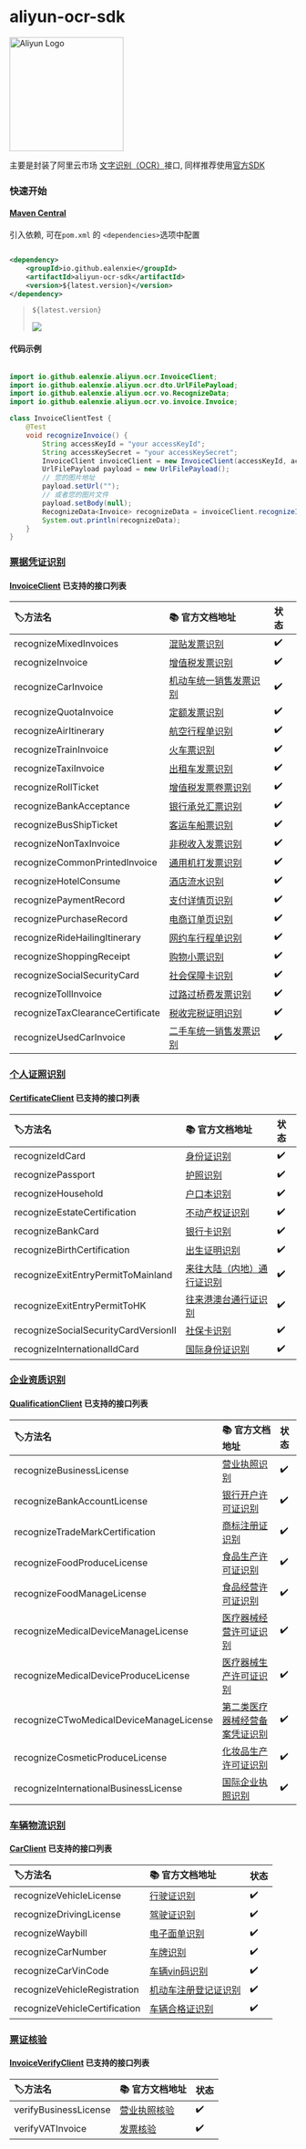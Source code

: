 aliyun-ocr-sdk
===========

<img src="https://img.alicdn.com/tfs/TB13DzOjXP7gK0jSZFjXXc5aXXa-212-48.png" alt="Aliyun Logo" width="200">

主要是封装了阿里云市场 [文字识别（OCR）](https://help.aliyun.com/document_detail/442243.html)接口,
同样推荐使用[官方SDK](https://help.aliyun.com/document_detail/295361.html?spm=a2c4g.294602.0.0.7d6b273fcuQtyU)

### 快速开始

#### [Maven Central](https://mvnrepository.com/artifact/io.github.ealenxie/aliyun-ocr-sdk)

引入依赖, 可在`pom.xml` 的 `<dependencies>`选项中配置

```xml

<dependency>
    <groupId>io.github.ealenxie</groupId>
    <artifactId>aliyun-ocr-sdk</artifactId>
    <version>${latest.version}</version>
</dependency>
```

> `${latest.version}`
>
> ![](https://img.shields.io/maven-central/v/io.github.ealenxie/aliyun-ocr-sdk)

#### 代码示例

```java

import io.github.ealenxie.aliyun.ocr.InvoiceClient;
import io.github.ealenxie.aliyun.ocr.dto.UrlFilePayload;
import io.github.ealenxie.aliyun.ocr.vo.RecognizeData;
import io.github.ealenxie.aliyun.ocr.vo.invoice.Invoice;

class InvoiceClientTest {
    @Test
    void recognizeInvoice() {
        String accessKeyId = "your accessKeyId";
        String accessKeySecret = "your accessKeySecret";
        InvoiceClient invoiceClient = new InvoiceClient(accessKeyId, accessKeySecret);
        UrlFilePayload payload = new UrlFilePayload();
        // 您的图片地址
        payload.setUrl("");
        // 或者您的图片文件
        payload.setBody(null);
        RecognizeData<Invoice> recognizeData = invoiceClient.recognizeInvoice(payload);
        System.out.println(recognizeData);
    }
}

```

### [票据凭证识别](https://help.aliyun.com/document_detail/442265.html)

#### [InvoiceClient](https://github.com/EalenXie/sdk-all/blob/main/aliyun-ocr-sdk/src/main/java/io/github/ealenxie/aliyun/ocr/InvoiceClient.java) 已支持的接口列表

| 🏷️方法名                           | 📚 官方文档地址                                                          | 状态  |
|:---------------------------------|:-------------------------------------------------------------------|:----|
| recognizeMixedInvoices           | [混贴发票识别](https://help.aliyun.com/document_detail/442266.htm)       | ✔️  |
| recognizeInvoice                 | [增值税发票识别](https://help.aliyun.com/document_detail/442267.htm)      | ✔️  |
| recognizeCarInvoice              | [机动车统一销售发票识别](https://help.aliyun.com/document_detail/442268.html) | ✔️  |
| recognizeQuotaInvoice            | [定额发票识别](https://help.aliyun.com/document_detail/442269.html)      | ✔️  |
| recognizeAirItinerary            | [航空行程单识别](https://help.aliyun.com/document_detail/442270.html)     | ✔️  |
| recognizeTrainInvoice            | [火车票识别](https://help.aliyun.com/document_detail/442271.html)       | ✔️  |
| recognizeTaxiInvoice             | [出租车发票识别](https://help.aliyun.com/document_detail/442272.html)     | ✔️  |
| recognizeRollTicket              | [增值税发票卷票识别](https://help.aliyun.com/document_detail/442273.html)   | ✔️  |
| recognizeBankAcceptance          | [银行承兑汇票识别](https://help.aliyun.com/document_detail/442274.html)    | ✔️  |
| recognizeBusShipTicket           | [客运车船票识别](https://help.aliyun.com/document_detail/442275.html)     | ✔️  |
| recognizeNonTaxInvoice           | [非税收入发票识别](https://help.aliyun.com/document_detail/442276.html)    | ✔️  |
| recognizeCommonPrintedInvoice    | [通用机打发票识别](https://help.aliyun.com/document_detail/442277.html)    | ✔️  |
| recognizeHotelConsume            | [酒店流水识别](https://help.aliyun.com/document_detail/442278.html)      | ✔️  |
| recognizePaymentRecord           | [支付详情页识别](https://help.aliyun.com/document_detail/442279.html)     | ✔️  |
| recognizePurchaseRecord          | [电商订单页识别](https://help.aliyun.com/document_detail/442280.html)     | ✔️  |
| recognizeRideHailingItinerary    | [网约车行程单识别](https://help.aliyun.com/document_detail/442281.html)    | ✔️  |
| recognizeShoppingReceipt         | [购物小票识别](https://help.aliyun.com/document_detail/442282.html)      | ✔️  |
| recognizeSocialSecurityCard      | [社会保障卡识别](https://help.aliyun.com/document_detail/442283.html)     | ✔️  |
| recognizeTollInvoice             | [过路过桥费发票识别](https://help.aliyun.com/document_detail/442284.html)   | ✔️  |
| recognizeTaxClearanceCertificate | [税收完税证明识别](https://help.aliyun.com/document_detail/442285.html)    | ✔️  |
| recognizeUsedCarInvoice          | [二手车统一销售发票识别](https://help.aliyun.com/document_detail/442286.html) | ✔️  |

### [个人证照识别](https://help.aliyun.com/document_detail/442254.html)

#### [CertificateClient](https://github.com/EalenXie/sdk-all/blob/main/aliyun-ocr-sdk/src/main/java/io/github/ealenxie/aliyun/ocr/CertificateClient.java) 已支持的接口列表

| 🏷️方法名                               | 📚 官方文档地址                                                            | 状态  |
|:-------------------------------------|:---------------------------------------------------------------------|:----|
| recognizeIdCard                      | [身份证识别](https://help.aliyun.com/document_detail/442255.htm)          | ✔️  |
| recognizePassport                    | [护照识别](https://help.aliyun.com/document_detail/442256.htm)           | ✔️  |
| recognizeHousehold                   | [户口本识别](https://help.aliyun.com/document_detail/442257.html)         | ✔️  |
| recognizeEstateCertification         | [不动产权证识别](https://help.aliyun.com/document_detail/442258.html)       | ✔️  |
| recognizeBankCard                    | [银行卡识别](https://help.aliyun.com/document_detail/442259.html)         | ✔️  |
| recognizeBirthCertification          | [出生证明识别](https://help.aliyun.com/document_detail/442260.html)        | ✔️  |
| recognizeExitEntryPermitToMainland   | [来往大陆（内地）通行证识别](https://help.aliyun.com/document_detail/442262.html) | ✔️  |
| recognizeExitEntryPermitToHK         | [往来港澳台通行证识别](https://help.aliyun.com/document_detail/442263.html)    | ✔️  |
| recognizeSocialSecurityCardVersionII | [社保卡识别](https://help.aliyun.com/document_detail/442264.html)         | ✔️  |
| recognizeInternationalIdCard         | [国际身份证识别](https://help.aliyun.com/document_detail/455939.html)       | ✔️  |

### [企业资质识别](https://help.aliyun.com/document_detail/442287.html)

#### [QualificationClient](https://github.com/EalenXie/sdk-all/blob/main/aliyun-ocr-sdk/src/main/java/io/github/ealenxie/aliyun/ocr/QualificationClient.java) 已支持的接口列表

| 🏷️方法名                                  | 📚 官方文档地址                                                              | 状态  |
|:----------------------------------------|:-----------------------------------------------------------------------|:----|
| recognizeBusinessLicense                | [营业执照识别](https://help.aliyun.com/document_detail/442288.htm)           | ✔️  |
| recognizeBankAccountLicense             | [银行开户许可证识别](https://help.aliyun.com/document_detail/442289.htm)        | ✔️  |
| recognizeTradeMarkCertification         | [商标注册证识别](https://help.aliyun.com/document_detail/442290.html)         | ✔️  |
| recognizeFoodProduceLicense             | [食品生产许可证识别](https://help.aliyun.com/document_detail/442291.html)       | ✔️  |
| recognizeFoodManageLicense              | [食品经营许可证识别](https://help.aliyun.com/document_detail/442292.html)       | ✔️  |
| recognizeMedicalDeviceManageLicense     | [医疗器械经营许可证识别](https://help.aliyun.com/document_detail/442293.html)     | ✔️  |
| recognizeMedicalDeviceProduceLicense    | [医疗器械生产许可证识别](https://help.aliyun.com/document_detail/442294.html)     | ✔️  |
| recognizeCTwoMedicalDeviceManageLicense | [第二类医疗器械经营备案凭证识别](https://help.aliyun.com/document_detail/442295.html) | ✔️  |
| recognizeCosmeticProduceLicense         | [化妆品生产许可证识别](https://help.aliyun.com/document_detail/442296.html)      | ✔️  |
| recognizeInternationalBusinessLicense   | [国际企业执照识别](https://help.aliyun.com/document_detail/463487.html)        | ✔️  |

### [车辆物流识别](https://help.aliyun.com/document_detail/442297.html)

#### [CarClient](https://github.com/EalenXie/sdk-all/blob/main/aliyun-ocr-sdk/src/main/java/io/github/ealenxie/aliyun/ocr/CarClient.java) 已支持的接口列表

| 🏷️方法名                        | 📚 官方文档地址                                                        | 状态  |
|:------------------------------|:-----------------------------------------------------------------|:----|
| recognizeVehicleLicense       | [行驶证识别](https://help.aliyun.com/document_detail/442298.htm)      | ✔️  |
| recognizeDrivingLicense       | [驾驶证识别](https://help.aliyun.com/document_detail/442299.htm)      | ✔️  |
| recognizeWaybill              | [电子面单识别](https://help.aliyun.com/document_detail/442300.htm)     | ✔️  |
| recognizeCarNumber            | [车牌识别](https://help.aliyun.com/document_detail/442301.htm)       | ✔️  |
| recognizeCarVinCode           | [车辆vin码识别](https://help.aliyun.com/document_detail/442302.htm)   | ✔️  |
| recognizeVehicleRegistration  | [机动车注册登记证识别](https://help.aliyun.com/document_detail/442303.htm) | ✔️  |
| recognizeVehicleCertification | [车辆合格证识别](https://help.aliyun.com/document_detail/442304.htm)    | ✔️  |

### [票证核验](https://help.aliyun.com/document_detail/465265.html)

#### [InvoiceVerifyClient](https://github.com/EalenXie/sdk-all/blob/main/aliyun-ocr-sdk/src/main/java/io/github/ealenxie/aliyun/ocr/InvoiceVerifyClient.java) 已支持的接口列表

| 🏷️方法名                | 📚 官方文档地址                                                    | 状态  |
|:----------------------|:-------------------------------------------------------------|:----|
| verifyBusinessLicense | [营业执照核验](https://help.aliyun.com/document_detail/465204.htm) | ✔️  |
| verifyVATInvoice      | [发票核验](https://help.aliyun.com/document_detail/465205.htm)   | ✔️  |

